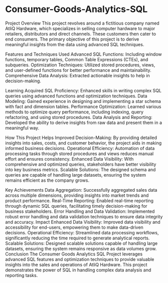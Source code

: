 # Consumer-Goods-Analytics-SQL
Project Overview
This project revolves around a fictitious company named AtliQ Hardware, which specializes in selling computer hardware to major retailers, distributors and direct channels. These customers then cater to end consumers. The primary objective of this project is to derive meaningful insights from the data using advanced SQL techniques.

Features and Techniques Used
Advanced SQL Functions: Including window functions, temporary tables, Common Table Expressions (CTEs), and subqueries.
Optimization Techniques: Utilized stored procedures, views, and user-defined functions for better performance and maintainability.
Comprehensive Data Analysis: Extracted actionable insights to help in decision-making.

Learning Acquired
SQL Proficiency: Enhanced skills in writing complex SQL queries using advanced functions and optimization techniques.
Data Modeling: Gained experience in designing and implementing a star schema with fact and dimension tables.
Performance Optimization: Learned various methods to optimize query performance, including indexing, query refactoring, and using stored procedures.
Data Analysis and Reporting: Developed the ability to derive insights from raw data and present them in a meaningful way.

How This Project Helps
Improved Decision-Making: By providing detailed insights into sales, costs, and customer behavior, the project aids in making informed business decisions.
Operational Efficiency: Automation of data processing tasks through stored procedures and views reduces manual effort and ensures consistency.
Enhanced Data Visibility: With comprehensive and optimized queries, stakeholders have better visibility into key business metrics.
Scalable Solutions: The designed schema and queries are capable of handling large datasets, ensuring the system remains efficient as the company grows.

Key Achievements
Data Aggregation: Successfully aggregated sales data across multiple dimensions, providing insights into market trends and product performance.
Real-Time Reporting: Enabled real-time reporting through dynamic SQL queries, facilitating timely decision-making for business stakeholders.
Error Handling and Data Validation: Implemented robust error handling and data validation techniques to ensure data integrity and accuracy.
Impact
Enhanced Data Visibility: Improved data visibility and accessibility for end-users, empowering them to make data-driven decisions.
Operational Efficiency: Streamlined data processing workflows, significantly reducing the time required to generate analytical reports.
Scalable Solutions: Designed scalable solutions capable of handling large datasets, ensuring the system remains responsive as data volumes grow.
Conclusion
The Consumer Goods Analytics SQL Project leverages advanced SQL features and optimization techniques to provide valuable insights into the sales and operations of AtliQ Hardware. This project demonstrates the power of SQL in handling complex data analysis and reporting tasks.
